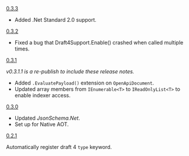[0.3.3](https://github.com/gregsdennis/Graeae/pull/13)

- Added .Net Standard 2.0 support.

[0.3.2](https://github.com/gregsdennis/Graeae/pull/11)

- Fixed a bug that Draft4Support.Enable() crashed when called multiple times.

[0.3.1](https://github.com/gregsdennis/Graeae/pull/10)

_v0.3.1.1 is a re-publish to include these release notes._

- Added `.EvaluatePayload()` extension on `OpenApiDocument`.
- Updated array members from `IEnumerable<T>` to `IReadOnlyList<T>` to enable indexer access.

[0.3.0](https://github.com/gregsdennis/Graeae/pull/6)

- Updated _JsonSchema.Net_.
- Set up for Native AOT.

[0.2.1](https://github.com/gregsdennis/Graeae/pull/4)

Automatically register draft 4 `type` keyword.